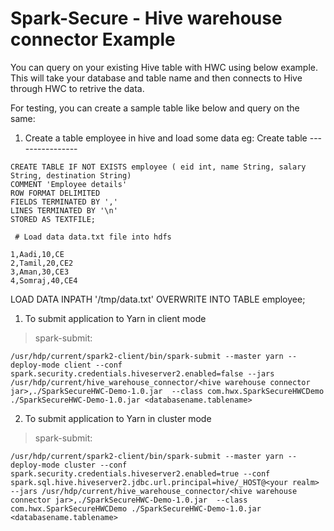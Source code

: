 # Spark-Secure - Hive warehouse connector Example

You can query on your existing Hive table with HWC using below example. This will take your database and table name and then connects to Hive through HWC to retrive the data.

For testing, you can create a sample table like below and query on the same:

1) Create a table employee in hive and load some data
        eg: 
        Create table 
        ----------------
```        
CREATE TABLE IF NOT EXISTS employee ( eid int, name String, salary String, destination String)
COMMENT 'Employee details'
ROW FORMAT DELIMITED
FIELDS TERMINATED BY ','
LINES TERMINATED BY '\n'
STORED AS TEXTFILE;

 # Load data data.txt file into hdfs
         
1,Aadi,10,CE
2,Tamil,20,CE2
3,Aman,30,CE3
4,Somraj,40,CE4
```

LOAD DATA INPATH '/tmp/data.txt' OVERWRITE INTO TABLE employee;

1. To submit application to Yarn in client mode

> spark-submit:

```
/usr/hdp/current/spark2-client/bin/spark-submit --master yarn --deploy-mode client --conf spark.security.credentials.hiveserver2.enabled=false --jars /usr/hdp/current/hive_warehouse_connector/<hive warehouse connector jar>,./SparkSecureHWC-Demo-1.0.jar  --class com.hwx.SparkSecureHWCDemo ./SparkSecureHWC-Demo-1.0.jar <databasename.tablename>
```

2. To submit application to Yarn in cluster mode

> spark-submit:

```
/usr/hdp/current/spark2-client/bin/spark-submit --master yarn --deploy-mode cluster --conf spark.security.credentials.hiveserver2.enabled=true --conf spark.sql.hive.hiveserver2.jdbc.url.principal=hive/_HOST@<your realm> --jars /usr/hdp/current/hive_warehouse_connector/<hive warehouse connector jar>,./SparkSecureHWC-Demo-1.0.jar  --class com.hwx.SparkSecureHWCDemo ./SparkSecureHWC-Demo-1.0.jar <databasename.tablename>
```
